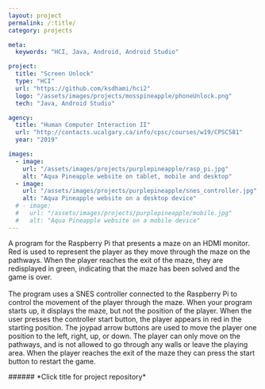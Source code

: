 ```yaml
---
layout: project
permalink: /:title/
category: projects

meta:
  keywords: "HCI, Java, Android, Android Studio"

project:
  title: "Screen Unlock"
  type: "HCI"
  url: "https://github.com/ksdhami/hci2"
  logo: "/assets/images/projects/mosspineapple/phoneUnlock.png"
  tech: "Java, Android Studio"

agency:
  title: "Human Computer Interaction II"
  url: "http://contacts.ucalgary.ca/info/cpsc/courses/w19/CPSC581"
  year: "2019"

images:
  - image:
    url: "/assets/images/projects/purplepineapple/rasp_pi.jpg"
    alt: "Aqua Pineapple website on tablet, mobile and desktop"
  - image:
    url: "/assets/images/projects/purplepineapple/snes_controller.jpg"
    alt: "Aqua Pineapple website on a desktop device"
  # - image:
  #   url: "/assets/images/projects/purplepineapple/mobile.jpg"
  #   alt: "Aqua Pineapple website on a mobile device"
---
```

<p>A program for the Raspberry Pi that presents a maze on an HDMI monitor. Red is used to represent the player as they move through the maze on the pathways. When the player reaches the exit of the maze, they are redisplayed in green, indicating that the maze has been solved and the game is over.
<br><br>
The program uses a SNES controller connected to the Raspberry Pi to control the movement of the player through the maze. When your program starts up, it displays the maze, but not the position of the player. When the user presses the controller start button, the player appears in red in the starting position. The joypad arrow buttons are used to move the player one position to the left, right, up, or down. The player can only move on the pathways, and is not allowed to go through any walls or leave the playing area. When the player reaches the exit of the maze they can press the start button to restart the game.
<br>
</p>
###### *Click title for project repository*